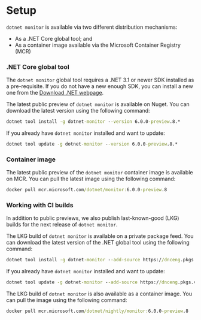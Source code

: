 # Setup

`dotnet monitor` is available via two different distribution mechanisms:

- As a .NET Core global tool; and
- As a container image available via the Microsoft Container Registry (MCR)

### .NET Core global tool

The `dotnet monitor` global tool requires a .NET 3.1 or newer SDK installed as a pre-requisite. If you do not have a new enough SDK, you can install a new one from the [Download .NET webpage](https://dotnet.microsoft.com/download).

The latest public preview of `dotnet monitor` is available on Nuget. You can download the latest version using the following command:

```cmd
dotnet tool install -g dotnet-monitor --version 6.0.0-preview.8.*
```

If you already have `dotnet monitor` installed and want to update:

```cmd
dotnet tool update -g dotnet-monitor --version 6.0.0-preview.8.*
```

### Container image

The latest public preview of the `dotnet monitor` container image is available on MCR. You can pull the latest image using the following command:

```cmd
docker pull mcr.microsoft.com/dotnet/monitor:6.0.0-preview.8
```

### Working with CI builds

In addition to public previews, we also publish last-known-good (LKG) builds for the next release of `dotnet monitor`.

The LKG build of `dotnet monitor` is available on a private package feed. You can download the latest version of the .NET global tool using the following command:

```cmd
dotnet tool install -g dotnet-monitor --add-source https://dnceng.pkgs.visualstudio.com/public/_packaging/dotnet-tools/nuget/v3/index.json --version 6.0.0-preview.8.*
```

If you already have `dotnet monitor` installed and want to update:

```cmd
dotnet tool update -g dotnet-monitor --add-source https://dnceng.pkgs.visualstudio.com/public/_packaging/dotnet-tools/nuget/v3/index.json --version 6.0.0-preview.8.*
```

The LKG build of `dotnet monitor` is also available as a container image. You can pull the image using the following command:

```cmd
docker pull mcr.microsoft.com/dotnet/nightly/monitor:6.0.0-preview.8
```
